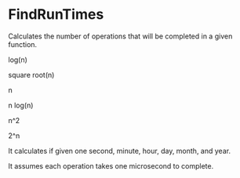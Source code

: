 # FindRunTimes
Calculates the number of operations that will be completed in a given function.

log(n)

square root(n)

n

n log(n)

n^2

2^n

It calculates if given one second, minute, hour, day, month, and year.

It assumes each operation takes one microsecond to complete.
